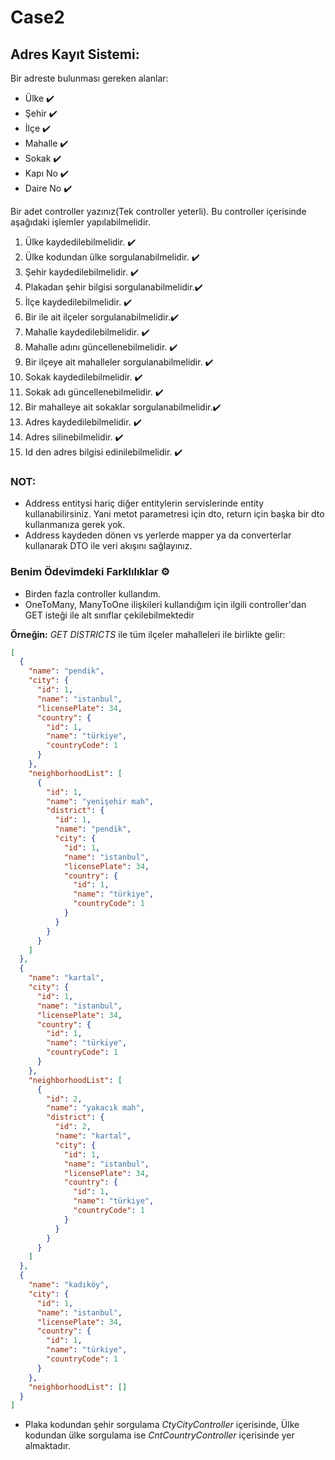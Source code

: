 # Case2

## Adres Kayıt Sistemi:  
Bir adreste bulunması gereken alanlar:  
- Ülke ✔️
- Şehir ✔️
- İlçe ✔️
- Mahalle ✔️
- Sokak ✔️
- Kapı No  ✔️
- Daire No ✔️

Bir adet controller yazınız(Tek controller yeterli). Bu controller içerisinde aşağıdaki işlemler yapılabilmelidir.

1. Ülke kaydedilebilmelidir. ✔️
2. Ülke kodundan ülke sorgulanabilmelidir. ✔️
3. Şehir kaydedilebilmelidir. ✔️
4. Plakadan şehir bilgisi sorgulanabilmelidir.✔️
5. İlçe  kaydedilebilmelidir. ✔️
6. Bir ile ait ilçeler sorgulanabilmelidir.✔️
7. Mahalle kaydedilebilmelidir. ✔️
8. Mahalle adını güncellenebilmelidir.  ✔️
9. Bir ilçeye ait mahalleler sorgulanabilmelidir. ✔️
10. Sokak kaydedilebilmelidir. ✔️
11. Sokak adı güncellenebilmelidir. ✔️
12. Bir mahalleye ait sokaklar sorgulanabilmelidir.✔️
13. Adres kaydedilebilmelidir.  ✔️
14. Adres silinebilmelidir. ✔️
15. Id den adres bilgisi edinilebilmelidir. ✔️

### NOT:  
- Address entitysi hariç diğer entitylerin servislerinde entity kullanabilirsiniz. Yani metot parametresi için dto, return için başka bir dto kullanmanıza gerek yok.  
- Address kaydeden dönen vs yerlerde mapper ya da converterlar kullanarak DTO ile veri akışını sağlayınız.


### Benim Ödevimdeki Farklılıklar ⚙️
- Birden fazla controller kullandım.
- OneToMany, ManyToOne ilişkileri kullandığım için ilgili controller'dan GET isteği ile alt sınıflar çekilebilmektedir

**Örneğin:** *GET DISTRICTS* ile tüm ilçeler mahalleleri ile birlikte gelir:
```json
[
  {
    "name": "pendik",
    "city": {
      "id": 1,
      "name": "istanbul",
      "licensePlate": 34,
      "country": {
        "id": 1,
        "name": "türkiye",
        "countryCode": 1
      }
    },
    "neighborhoodList": [
      {
        "id": 1,
        "name": "yenişehir mah",
        "district": {
          "id": 1,
          "name": "pendik",
          "city": {
            "id": 1,
            "name": "istanbul",
            "licensePlate": 34,
            "country": {
              "id": 1,
              "name": "türkiye",
              "countryCode": 1
            }
          }
        }
      }
    ]
  },
  {
    "name": "kartal",
    "city": {
      "id": 1,
      "name": "istanbul",
      "licensePlate": 34,
      "country": {
        "id": 1,
        "name": "türkiye",
        "countryCode": 1
      }
    },
    "neighborhoodList": [
      {
        "id": 2,
        "name": "yakacık mah",
        "district": {
          "id": 2,
          "name": "kartal",
          "city": {
            "id": 1,
            "name": "istanbul",
            "licensePlate": 34,
            "country": {
              "id": 1,
              "name": "türkiye",
              "countryCode": 1
            }
          }
        }
      }
    ]
  },
  {
    "name": "kadıköy",
    "city": {
      "id": 1,
      "name": "istanbul",
      "licensePlate": 34,
      "country": {
        "id": 1,
        "name": "türkiye",
        "countryCode": 1
      }
    },
    "neighborhoodList": []
  }
]
```
- Plaka kodundan şehir sorgulama *CtyCityController* içerisinde, Ülke kodundan ülke sorgulama ise *CntCountryController* içerisinde yer almaktadır.

